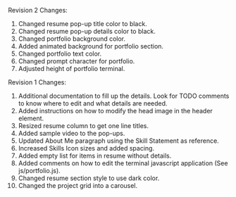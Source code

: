 Revision 2 Changes:
1. Changed resume pop-up title color to black.
2. Changed resume pop-up details color to black.
3. Changed portfolio background color.
4. Added animated background for portfolio section.
5. Changed portfolio text color.
6. Changed prompt character for portfolio.
7. Adjusted height of portfolio terminal.

Revision 1 Changes: 
1. Additional documentation to fill up the details. Look for TODO comments to know where to edit and what details are needed.
2. Added instructions on how to modify the head image in the header element.
3. Resized resume column to get one line titles.
4. Added sample video to the pop-ups.
5. Updated About Me paragraph using the Skill Statement as reference.
6. Increased Skills Icon sizes and added spacing.
7. Added empty list for items in resume without details.
8. Added comments on how to edit the terminal javascript application (See js/portfolio.js).
9. Changed resume section style to use dark color.
10. Changed the project grid into a carousel.